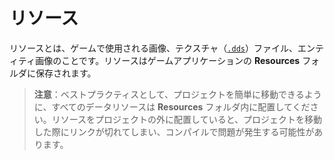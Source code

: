 # リソース
<!--
# Resources
-->

<div class="doc-incomplete"/>

リソースとは、ゲームで使用される画像、テクスチャ（[```.dds```](https://en.wikipedia.org/wiki/DirectDraw_Surface)）ファイル、エンティティ画像のことです。リソースはゲームアプリケーションの **Resources** フォルダに保存されます。
<!--
Resources are images, texture ([```.dds```](https://en.wikipedia.org/wiki/DirectDraw_Surface) files and entity images used in your game. Resources are stored in the **Resources** folder of a game application.
-->

>**注意**：ベストプラクティスとして、プロジェクトを簡単に移動できるように、すべてのデータリソースは **Resources** フォルダ内に配置してください。リソースをプロジェクトの外に配置していると、プロジェクトを移動した際にリンクが切れてしまい、コンパイルで問題が発生する可能性があります。
<!--
>**Note:** As a best practice, all data resources should be placed inside the **Resources** folder to enable easy movement of your project. If resources are placed outside the project, moving the project breaks the links and compiler issues can occur.
-->

